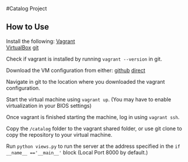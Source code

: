#Catalog Project


## How to Use
Install the following:
[Vagrant](https://www.vagrantup.com/)  
[VirtualBox](https://www.virtualbox.org/wiki/Download_Old_Builds_5_1)
[git](https://www.virtualbox.org/wiki/Download_Old_Builds_5_1)

Check if vagrant is installed by running `vagrant --version` in git.

Download the VM configuration from either:
[github](https://github.com/udacity/fullstack-nanodegree-vm)
[direct](https://s3.amazonaws.com/video.udacity-data.com/topher/2018/April/5acfbfa3_fsnd-virtual-machine/fsnd-virtual-machine.zip)

Navigate in git to the location where you downloaded the vagrant configuration.

Start the virtual machine using `vagrant up`.
(You may have to enable virtualization in your BIOS settings)

Once vagrant is finished starting the machine, log in using `vagrant ssh`.

Copy the `/catalog` folder to the vagrant shared folder, or use git clone to copy
the repository to your virtual machine.

Run `python views.py` to run the server at the address specified in the
`if __name__ =='__main__'` block (Local Port 8000 by default.)
